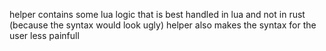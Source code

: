 helper contains some lua logic that is best handled in lua and not in rust (because the syntax would look ugly)
helper also makes the syntax for the user less painfull
